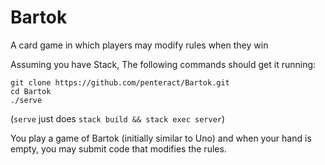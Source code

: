 Bartok
======

A card game in which players may modify rules when they win

Assuming you have Stack, The following commands should get it running:
```
git clone https://github.com/penteract/Bartok.git
cd Bartok
./serve
```

(`serve` just does `stack build && stack exec server`)

You play a game of Bartok (initially similar to Uno) and when your hand is empty, you may submit code that modifies the rules.
